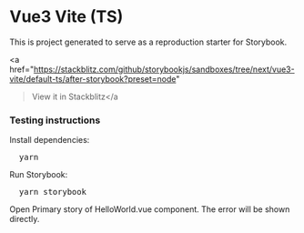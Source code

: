 <h1>Vue3 Vite (TS)</h1>

<p>
  This is project generated to serve as a reproduction starter for Storybook.
</p>

<a
href="https://stackblitz.com/github/storybookjs/sandboxes/tree/next/vue3-vite/default-ts/after-storybook?preset=node"

> View it in Stackblitz</a

<h3>Testing instructions</h3>

<p>Install dependencies:</p>
<pre>
  yarn
</pre>

<p>Run Storybook:</p>
<pre>
  yarn storybook
</pre>

<p>Open Primary story of HelloWorld.vue component. The error will be shown directly.</p>
